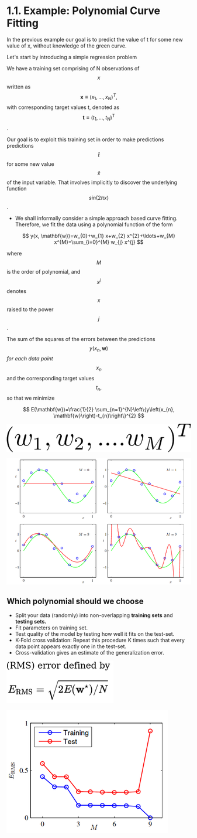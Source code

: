 # 1.1. Example: Polynomial Curve Fitting

In the previous example our goal is to predict the value of t for some new value of x, without knowledge of the green curve.

Let's start by introducing a simple regression problem

We have a training set comprising of N observations of $$x $$ written as $$\mathbf{x} \equiv\left(x_{1}, \ldots, x_{N}\right)^{T},$$ with corresponding target values t, denoted as $$\mathbf{t} \equiv\left(t_{1}, \ldots, t_{N}\right)^{\mathrm{T}}$$.

Our goal is to exploit this training set in order to make predictions predictions $$\widehat{t}$$ for some new value $$\widehat{x}$$ of the input variable. That  involves implicitly to discover the  underlying function $$sin(2\pi x)$$.

* We shall informally consider a simple approach based curve fitting. Therefore, we fit the  data using a polynomial function of the form

$$
y(x, \mathbf{w})=w_{0}+w_{1} x+w_{2} x^{2}+\ldots+w_{M} x^{M}=\sum_{i=0}^{M} w_{j} x^{j}
$$

where $$M$$ is the order of polynomial, and $$x^j$$ denotes $$x$$ raised to the power $$j$$.

The sum of the squares of the errors between the predictions $$y\left(x_{n}, \mathbf{w}\right)$$  _for each data point_ $$x_{n}$$ and the corresponding target values  $$t_{n},$$ so that we minimize

$$
E(\mathbf{w})=\frac{1}{2} \sum_{n=1}^{N}\left\{y\left(x_{n}, \mathbf{w}\right)-t_{n}\right\}^{2}
$$

![](.gitbook/assets/1.png)



![Plots of polynomials having various orders M, shown as red curves, fitted to the data set](.gitbook/assets/image.png)

## Which polynomial should we choose

* Split your data \(randomly\) into non-overlapping **training sets** and **testing sets.**
* Fit parameters on training set.
* Test quality of the model by testing how well it fits on the test-set.
* K-Fold cross validation: Repeat this procedure K times such that every data point appears exactly one in the test-set.
* Cross-validation gives an estimate of the generalization error.

![](.gitbook/assets/image%20%282%29.png)

![](.gitbook/assets/image%20%281%29.png)



